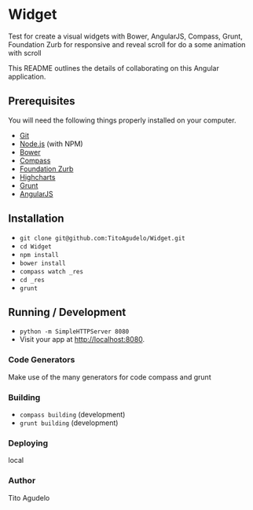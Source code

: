# Widget
Test for create a visual widgets with Bower, AngularJS, Compass, Grunt, Foundation Zurb for responsive and reveal scroll for do a some animation with scroll 

This README outlines the details of collaborating on this Angular application.

## Prerequisites

You will need the following things properly installed on your computer.

* [Git](http://git-scm.com/)
* [Node.js](http://nodejs.org/) (with NPM)
* [Bower](http://bower.io/)
* [Compass](http://compass-style.org/)
* [Foundation Zurb](http://foundation.zurb.com/)
* [Highcharts](http://www.highcharts.com/)
* [Grunt](http://gruntjs.com/)
* [AngularJS](https://angularjs.org/)

## Installation

* `git clone git@github.com:TitoAgudelo/Widget.git`
* `cd Widget`
* `npm install`
* `bower install`
* `compass watch _res`
* `cd _res`
* `grunt`

## Running / Development

* `python -m SimpleHTTPServer 8080`
* Visit your app at [http://localhost:8080](http://localhost:8080).

### Code Generators

Make use of the many generators for code compass and grunt

### Building

* `compass building` (development)
* `grunt building` (development)

### Deploying

local

### Author
Tito Agudelo
